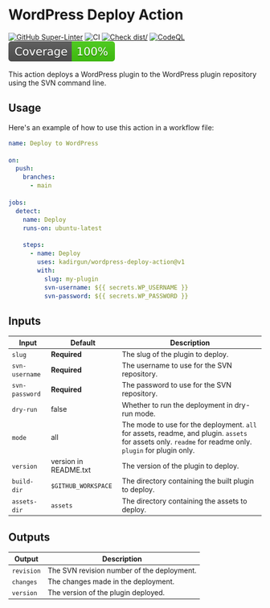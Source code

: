 # WordPress Deploy Action

[![GitHub Super-Linter](https://github.com/kadirgun/wordpress-deploy-action/actions/workflows/linter.yml/badge.svg)](https://github.com/super-linter/super-linter)
![CI](https://github.com/kadirgun/wordpress-deploy-action/actions/workflows/ci.yml/badge.svg)
[![Check dist/](https://github.com/kadirgun/wordpress-deploy-action/actions/workflows/check-dist.yml/badge.svg)](https://github.com/kadirgun/wordpress-deploy-action/actions/workflows/check-dist.yml)
[![CodeQL](https://github.com/kadirgun/wordpress-deploy-action/actions/workflows/codeql-analysis.yml/badge.svg)](https://github.com/kadirgun/wordpress-deploy-action/actions/workflows/codeql-analysis.yml)
[![Coverage](./badges/coverage.svg)](./badges/coverage.svg)

This action deploys a WordPress plugin to the WordPress plugin repository using
the SVN command line.

## Usage

Here's an example of how to use this action in a workflow file:

```yaml
name: Deploy to WordPress

on:
  push:
    branches:
      - main

jobs:
  detect:
    name: Deploy
    runs-on: ubuntu-latest

    steps:
      - name: Deploy
        uses: kadirgun/wordpress-deploy-action@v1
        with:
          slug: my-plugin
          svn-username: ${{ secrets.WP_USERNAME }}
          svn-password: ${{ secrets.WP_PASSWORD }}
```

## Inputs

| Input          | Default               | Description                                                                                                                                             |
| -------------- | --------------------- | ------------------------------------------------------------------------------------------------------------------------------------------------------- |
| `slug`         | **Required**          | The slug of the plugin to deploy.                                                                                                                       |
| `svn-username` | **Required**          | The username to use for the SVN repository.                                                                                                             |
| `svn-password` | **Required**          | The password to use for the SVN repository.                                                                                                             |
| `dry-run`      | false                 | Whether to run the deployment in dry-run mode.                                                                                                          |
| `mode`         | all                   | The mode to use for the deployment. `all` for assets, readme, and plugin. `assets` for assets only. `readme` for readme only. `plugin` for plugin only. |
| `version`      | version in README.txt | The version of the plugin to deploy.                                                                                                                    |
| `build-dir`    | `$GITHUB_WORKSPACE`   | The directory containing the built plugin to deploy.                                                                                                    |
| `assets-dir`   | `assets`              | The directory containing the assets to deploy.                                                                                                          |

## Outputs

| Output     | Description                                |
| ---------- | ------------------------------------------ |
| `revision` | The SVN revision number of the deployment. |
| `changes`  | The changes made in the deployment.        |
| `version`  | The version of the plugin deployed.        |
